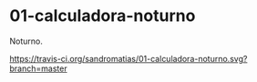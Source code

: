 01-calculadora-noturno
======================

Noturno.

https://travis-ci.org/sandromatias/01-calculadora-noturno.svg?branch=master
